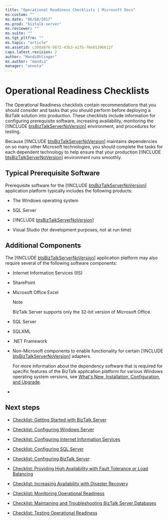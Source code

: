 ```yaml
---
title: "Operational Readiness Checklists | Microsoft Docs"
ms.custom: ""
ms.date: "06/08/2017"
ms.prod: "biztalk-server"
ms.reviewer: ""
ms.suite: ""
ms.tgt_pltfrm: ""
ms.topic: "article"
ms.assetid: c308a876-9872-43b3-a1fb-76e81396612f
caps.latest.revision: 2
author: "MandiOhlinger"
ms.author: "mandia"
manager: "anneta"
---
```

# Operational Readiness Checklists
The Operational Readiness checklists contain recommendations that you should consider and tasks that you should perform before deploying a BizTalk solution into production. These checklists include information for configuring prerequisite software, increasing availability, monitoring the [!INCLUDE [btsBizTalkServerNoVersion](../includes/btsbiztalkservernoversion-md.md)] environment, and procedures for testing.  

 Because [!INCLUDE [btsBizTalkServerNoVersion](../includes/btsbiztalkservernoversion-md.md)] maintains dependencies on so many other Microsoft technologies, you should complete the tasks for each dependent technology to help ensure that your production [!INCLUDE [btsBizTalkServerNoVersion](../includes/btsbiztalkservernoversion-md.md)] environment runs smoothly.  

## Typical Prerequisite Software  
 Prerequisite software for the [!INCLUDE [btsBizTalkServerNoVersion](../includes/btsbiztalkservernoversion-md.md)] application platform typically includes the following products:  

- The Windows operating system  

- SQL Server 

- [!INCLUDE [btsBizTalkServerNoVersion](../includes/btsbiztalkservernoversion-md.md)]


- Visual Studio (for development purposes, not at run time)  

## Additional Components  
 The [!INCLUDE [btsBizTalkServerNoVersion](../includes/btsbiztalkservernoversion-md.md)] application platform may also require several of the following software components:  

- Internet Information Services (IIS)  

- SharePoint

- Microsoft Office Excel 

  > [!NOTE]  
  >  BizTalk Server supports only the 32-bit version of Microsoft Office.  

- SQL Server

- SQLXML 

- .NET Framework 

- Non-Microsoft components to enable functionality for certain [!INCLUDE [btsBizTalkServerNoVersion](../includes/btsbiztalkservernoversion-md.md)] adapters.  

  For more information about the dependency software that is required for specific features of the BizTalk application platform for various Windows operating system versions, see [What's New, Installation, Configuration, and Upgrade](../install-and-config-guides/biztalk-server-what-s-new-installation-configuration-and-upgrade.md).
- 

## Next steps

-   [Checklist: Getting Started with BizTalk Server](http://msdn.microsoft.com/library/37d265cd-c393-46ac-ac21-129a1511359b)  

-   [Checklist: Configuring Windows Server](../technical-guides/checklist-configuring-windows-server.md)  

-   [Checklist: Configuring Internet Information Services](../technical-guides/checklist-configuring-internet-information-services.md)  

-   [Checklist: Configuring SQL Server](~/technical-guides/checklist-configuring-sql-server.md)  

-   [Checklist: Configuring BizTalk Server](../technical-guides/checklist-configuring-biztalk-server.md)  

-   [Checklist: Providing High Availability with Fault Tolerance or Load Balancing](../technical-guides/checklist-providing-high-availability-with-fault-tolerance-or-load-balancing.md)  

-   [Checklist: Increasing Availability with Disaster Recovery](../technical-guides/checklist-increasing-availability-with-disaster-recovery.md)  

-   [Checklist: Monitoring Operational Readiness](../technical-guides/checklist-monitoring-operational-readiness.md)  

-   [Checklist: Maintaining and Troubleshooting BizTalk Server Databases](~/technical-guides/checklist-maintaining-and-troubleshooting-biztalk-server-databases.md)  

-   [Checklist: Testing Operational Readiness](../technical-guides/checklist-testing-operational-readiness.md)